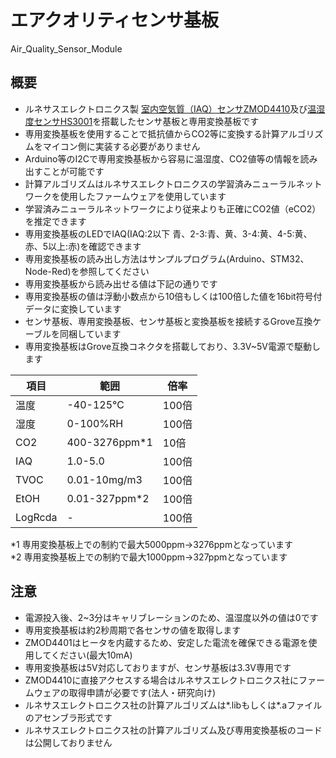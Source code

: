 # エアクオリティセンサ基板  
Air_Quality_Sensor_Module

## 概要 
  * ルネサスエレクトロニクス製 [室内空気質（IAQ）センサZMOD4410][1]及び[温湿度センサHS3001][2]を搭載したセンサ基板と専用変換基板です  
  * 専用変換基板を使用することで抵抗値からCO2等に変換する計算アルゴリズムをマイコン側に実装する必要がありません  
  * Arduino等のI2Cで専用変換基板から容易に温湿度、CO2値等の情報を読み出すことが可能です  
  * 計算アルゴリズムはルネサスエレクトロニクスの学習済みニューラルネットワークを使用したファームウェアを使用しています  
  * 学習済みニューラルネットワークにより従来よりも正確にCO2値（eCO2）を推定できます  
  * 専用変換基板のLEDでIAQ(IAQ:2以下 青、2-3:青、黄、3-4:黄、4-5:黄、赤、5以上:赤)を確認できます  
  * 専用変換基板の読み出し方法はサンプルプログラム(Arduino、STM32、Node-Red)を参照してください  
  * 専用変換基板から読み出せる値は下記の通りです  
  * 専用変換基板の値は浮動小数点から10倍もしくは100倍した値を16bit符号付データに変換しています  
  * センサ基板、専用変換基板、センサ基板と変換基板を接続するGrove互換ケーブルを同梱しています  
  * 専用変換基板はGrove互換コネクタを搭載しており、3.3V~5V電源で駆動します  
  
  |  項目  |  範囲  |  倍率  |
| ---- | ---- | ---- |
|  温度  |  -40-125℃  |  100倍  |
|  湿度  |  0-100%RH  |  100倍  |
|  CO2  |  400-3276ppm*1  |  10倍  |
|  IAQ  |  1.0-5.0  |  100倍  |
|  TVOC  |  0.01-10mg/m3  |  100倍  |
|  EtOH  |  0.01-327ppm*2  |  100倍  |
|  LogRcda  |  -  |  100倍  |      
 
*1 専用変換基板上での制約で最大5000ppm→3276ppmとなっています  
*2 専用変換基板上での制約で最大1000ppm→327ppmとなっています  
      
## 注意 
 * 電源投入後、2~3分はキャリブレーションのため、温湿度以外の値は0です  
 * 専用変換基板は約2秒周期で各センサの値を取得します  
 * ZMOD4401はヒータを内蔵するため、安定した電流を確保できる電源を使用してください(最大10mA)  
 * 専用変換基板は5V対応しておりますが、センサ基板は3.3V専用です  
 * ZMOD4410に直接アクセスする場合はルネサスエレクトロニクス社にファームウェアの取得申請が必要です(法人・研究向け)  
 * ルネサスエレクトロニクス社の計算アルゴリズムは*.libもしくは*.aファイルのアセンブラ形式です  
 * ルネサスエレクトロニクス社の計算アルゴリズム及び専用変換基板のコードは公開しておりません    
 
[1]: https://www.idt.com/jp/ja/products/sensor-products/gas-sensors/zmod4410-indoor-air-quality-sensor-platform
[2]: https://www.idt.com/us/ja/products/sensor-products/humidity-sensors/hs3001-high-performance-relative-humidity-and-temperature-sensor

